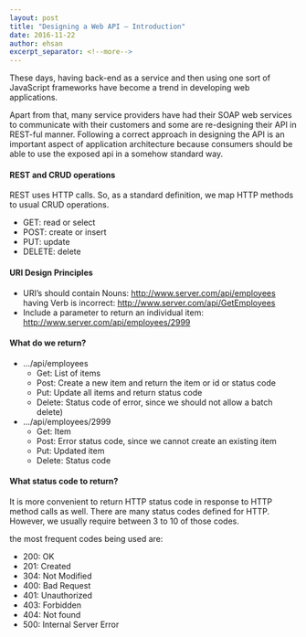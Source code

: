 ```yaml
---
layout: post
title: "Designing a Web API – Introduction"
date: 2016-11-22
author: ehsan
excerpt_separator: <!--more-->
---
```


These days, having back-end as a service and then using one sort of JavaScript frameworks have become a trend in developing web applications.

Apart from that, many service providers have had their SOAP web services to communicate with their customers and some are re-designing their API in REST-ful manner. Following a correct approach in designing the API is an important aspect of application architecture because consumers should be able to use the exposed api in a somehow standard way.
<!--more-->
#### REST and CRUD operations

REST uses HTTP calls. So, as a standard definition, we map HTTP methods to usual CRUD operations.

* GET:    read or select
* POST:     create or insert
* PUT:    update
* DELETE:    delete

#### URI Design Principles

* URI’s should contain Nouns: http://www.server.com/api/employees
having Verb is incorrect: http://www.server.com/api/GetEmployees
* Include a parameter to return an individual item: http://www.server.com/api/employees/2999

#### What do we return?

* .../api/employees
  * Get:    List of items
  * Post:    Create a new item and return the item or id or status code
  * Put:    Update all items and return status code
  * Delete:    Status code of error, since we should not allow a batch delete)
* …/api/employees/2999
  * Get:    Item
  * Post:    Error status code, since we cannot create an existing item
  * Put:    Updated item
  * Delete:    Status code

#### What status code to return?

It is more convenient to return HTTP status code in response to HTTP method calls as well. There are many status codes defined for HTTP. However, we usually require between 3 to 10 of those codes.

the most frequent codes being used are:

* 200: OK
* 201: Created
* 304: Not Modified
* 400: Bad Request
* 401: Unauthorized
* 403: Forbidden
* 404: Not found
* 500: Internal Server Error
